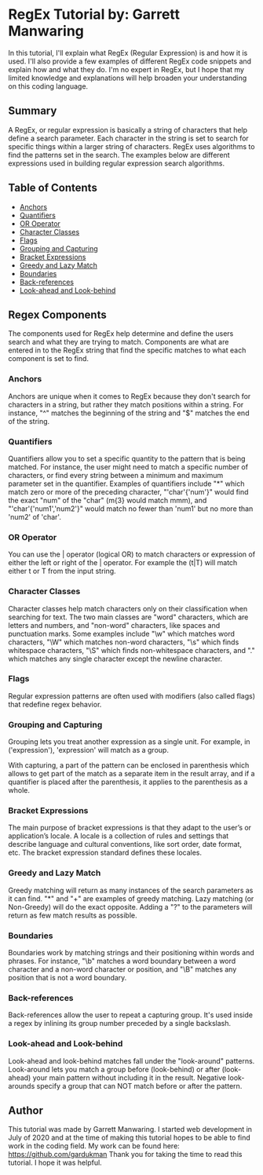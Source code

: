 # RegEx Tutorial by: Garrett Manwaring

In this tutorial, I'll explain what RegEx (Regular Expression) is and how it is used. I'll also provide a few examples of different RegEx code snippets and explain how and what they do. I'm no expert in RegEx, but I hope that my limited knowledge and explanations will help broaden your understanding on this coding language.

## Summary

A RegEx, or regular expression is basically a string of characters that help define a search parameter. Each character in the string is set to search for specific things within a larger string of characters. RegEx uses algorithms to find the patterns set in the search. The examples below are different expressions used in building regular expression search algorithms.

## Table of Contents

- [Anchors](#anchors)
- [Quantifiers](#quantifiers)
- [OR Operator](#or-operator)
- [Character Classes](#character-classes)
- [Flags](#flags)
- [Grouping and Capturing](#grouping-and-capturing)
- [Bracket Expressions](#bracket-expressions)
- [Greedy and Lazy Match](#greedy-and-lazy-match)
- [Boundaries](#boundaries)
- [Back-references](#back-references)
- [Look-ahead and Look-behind](#look-ahead-and-look-behind)

## Regex Components

The components used for RegEx help determine and define the users search and what they are trying to match. Components are what are entered in to the RegEx string that find the specific matches to what each component is set to find.

### Anchors

Anchors are unique when it comes to RegEx because they don't search for characters in a string, but rather they match positions within a string. For instance, "^" matches the beginning of the string and "$" matches the end of the string.

### Quantifiers

Quantifiers allow you to set a specific quantity to the pattern that is being matched. For instance, the user might need to match a specific number of characters, or find every string between a minimum and maximum parameter set in the quantifier. Examples of quantifiers include "*" which match zero or more of the preceding character, "'char'\{'num'\}" would find the exact "num" of the "char" (m\{3} would match mmm), and "'char'\{'num1','num2'\}" would match no fewer than 'num1' but no more than 'num2' of 'char'.

### OR Operator

You can use the | operator (logical OR) to match characters or expression of either the left or right of the | operator. For example the (t|T) will match either t or T from the input string.

### Character Classes

Character classes help match characters only on their classification when searching for text. The two main classes are "word" characters, which are letters and numbers, and "non-word" characters, like spaces and punctuation marks. Some examples include "\w" which matches word characters, "\W" which matches non-word characters, "\s" which finds whitespace characters, "\S" which finds non-whitespace characters, and "." which matches any single character except the newline character. 

### Flags

Regular expression patterns are often used with modifiers (also called flags) that redefine regex behavior.

### Grouping and Capturing

Grouping lets you treat another expression as a single unit. For example, in \('expression'\), 'expression' will match as a group.

With capturing, a part of the pattern can be enclosed in parenthesis which allows to get part of the match as a separate item in the result array, and if a quantifier is placed after the parenthesis, it applies to the parenthesis as a whole.

### Bracket Expressions

The main purpose of bracket expressions is that they adapt to the user’s or application’s locale. A locale is a collection of rules and settings that describe language and cultural conventions, like sort order, date format, etc. The bracket expression standard defines these locales.

### Greedy and Lazy Match

Greedy matching will return as many instances of the search parameters as it can find. "*" and "+" are examples of greedy matching. Lazy matching (or Non-Greedy) will do the exact opposite. Adding a "?" to the parameters will return as few match results as possible.

### Boundaries

 Boundaries work by matching strings and their positioning within words and phrases. For instance, "\b" matches a word boundary between a word character and a non-word character or position, and "\B" matches any position that is not a word boundary.

### Back-references

Back-references allow the user to repeat a capturing group. It's used inside a regex by inlining its group number preceded by a single backslash.

### Look-ahead and Look-behind

Look-ahead and look-behind matches fall under the "look-around" patterns. Look-around lets you match a group before (look-behind) or after (look-ahead) your main pattern without including it in the result.
Negative look-arounds specify a group that can NOT match before or after the pattern.

## Author

This tutorial was made by Garrett Manwaring. I started web development in July of 2020 and at the time of making this tutorial hopes to be able to find work in the coding field. My work can be found here: https://github.com/gardukman Thank you for taking the time to read this tutorial. I hope it was helpful.

